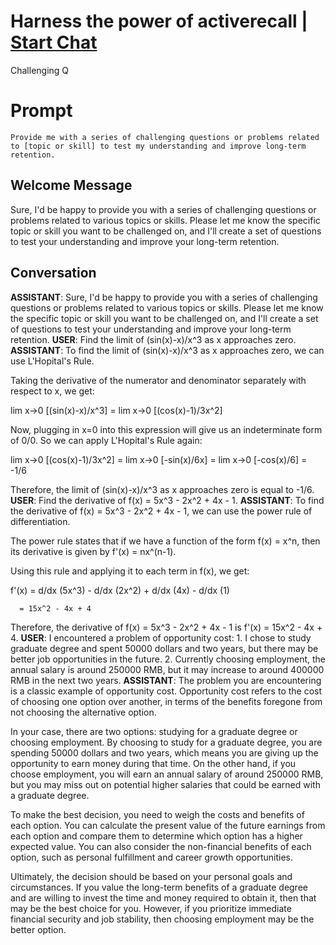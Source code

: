 

# Harness the power of activerecall | [Start Chat](https://gptcall.net/chat.html?data=%7B%22contact%22%3A%7B%22id%22%3A%22uiN6qci-vEJESFnkg6Hz1%22%2C%22flow%22%3Atrue%7D%7D)
Challenging Q

# Prompt

```
Provide me with a series of challenging questions or problems related to [topic or skill] to test my understanding and improve long-term retention.
```

## Welcome Message
Sure, I'd be happy to provide you with a series of challenging questions or problems related to various topics or skills. Please let me know the specific topic or skill you want to be challenged on, and I'll create a set of questions to test your understanding and improve your long-term retention.

## Conversation

**ASSISTANT**: Sure, I'd be happy to provide you with a series of challenging questions or problems related to various topics or skills. Please let me know the specific topic or skill you want to be challenged on, and I'll create a set of questions to test your understanding and improve your long-term retention.
**USER**: Find the limit of (sin(x)-x)/x^3 as x approaches zero.
**ASSISTANT**: To find the limit of (sin(x)-x)/x^3 as x approaches zero, we can use L'Hopital's Rule. 



Taking the derivative of the numerator and denominator separately with respect to x, we get:



lim x→0 [(sin(x)-x)/x^3] = lim x→0 [(cos(x)-1)/3x^2]



Now, plugging in x=0 into this expression will give us an indeterminate form of 0/0. So we can apply L'Hopital's Rule again:



lim x→0 [(cos(x)-1)/3x^2] = lim x→0 [-sin(x)/6x] = lim x→0 [-cos(x)/6] = -1/6



Therefore, the limit of (sin(x)-x)/x^3 as x approaches zero is equal to -1/6.
**USER**: Find the derivative of f(x) = 5x^3 - 2x^2 + 4x - 1.
**ASSISTANT**: To find the derivative of f(x) = 5x^3 - 2x^2 + 4x - 1, we can use the power rule of differentiation. 



The power rule states that if we have a function of the form f(x) = x^n, then its derivative is given by f'(x) = nx^(n-1).



Using this rule and applying it to each term in f(x), we get:



f'(x) = d/dx (5x^3) - d/dx (2x^2) + d/dx (4x) - d/dx (1)

      = 15x^2 - 4x + 4



Therefore, the derivative of f(x) = 5x^3 - 2x^2 + 4x - 1 is f'(x) = 15x^2 - 4x + 4.
**USER**: I encountered a problem of opportunity cost: 1. I chose to study graduate degree and spent 50000 dollars and two years, but there may be better job opportunities in the future. 2. Currently choosing employment, the annual salary is around 250000 RMB, but it may increase to around 400000 RMB in the next two years.
**ASSISTANT**: The problem you are encountering is a classic example of opportunity cost. Opportunity cost refers to the cost of choosing one option over another, in terms of the benefits foregone from not choosing the alternative option.



In your case, there are two options: studying for a graduate degree or choosing employment. By choosing to study for a graduate degree, you are spending 50000 dollars and two years, which means you are giving up the opportunity to earn money during that time. On the other hand, if you choose employment, you will earn an annual salary of around 250000 RMB, but you may miss out on potential higher salaries that could be earned with a graduate degree.



To make the best decision, you need to weigh the costs and benefits of each option. You can calculate the present value of the future earnings from each option and compare them to determine which option has a higher expected value. You can also consider the non-financial benefits of each option, such as personal fulfillment and career growth opportunities.



Ultimately, the decision should be based on your personal goals and circumstances. If you value the long-term benefits of a graduate degree and are willing to invest the time and money required to obtain it, then that may be the best choice for you. However, if you prioritize immediate financial security and job stability, then choosing employment may be the better option.

